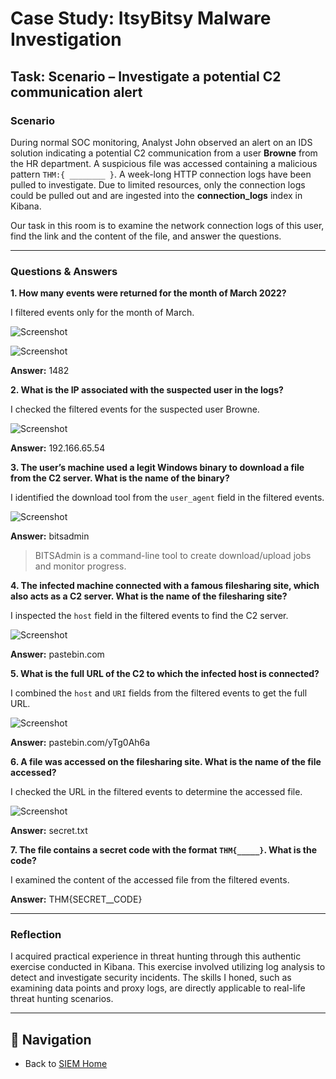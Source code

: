 # Case Study: ItsyBitsy Malware Investigation

## Task: Scenario – Investigate a potential C2 communication alert

### Scenario
During normal SOC monitoring, Analyst John observed an alert on an IDS solution indicating a potential C2 communication from a user **Browne** from the HR department. A suspicious file was accessed containing a malicious pattern `THM:{ ________ }`. A week-long HTTP connection logs have been pulled to investigate. Due to limited resources, only the connection logs could be pulled out and are ingested into the **connection_logs** index in Kibana.

Our task in this room is to examine the network connection logs of this user, find the link and the content of the file, and answer the questions.

---

### Questions & Answers

**1. How many events were returned for the month of March 2022?**  

  I filtered events only for the month of March.  
  
  ![Screenshot](screenshots/itsyBitsy-Q1.png)  
  
  ![Screenshot](screenshots/itsyBitsy-Q1-1.png)  
  
  **Answer:** 1482

**2. What is the IP associated with the suspected user in the logs?**  

  I checked the filtered events for the suspected user Browne.  
  
  ![Screenshot](screenshots/itsyBitsy-Q2.png)  
  
  **Answer:** 192.166.65.54  

**3. The user’s machine used a legit Windows binary to download a file from the C2 server. What is the name of the binary?**  

  I identified the download tool from the `user_agent` field in the filtered events.  
  
  ![Screenshot](screenshots/itsyBitsy-Q3.png)  
  
  **Answer:** bitsadmin  

> BITSAdmin is a command-line tool to create download/upload jobs and monitor progress.

**4. The infected machine connected with a famous filesharing site, which also acts as a C2 server. What is the name of the filesharing site?**  

  I inspected the `host` field in the filtered events to find the C2 server.  
  
  ![Screenshot](screenshots/itsyBitsy-Q4.png)  
  
  **Answer:** pastebin.com

**5. What is the full URL of the C2 to which the infected host is connected?**  

  I combined the `host` and `URI` fields from the filtered events to get the full URL.  
  
  ![Screenshot](screenshots/itsyBitsy-Q5.png)  
  
  **Answer:** pastebin.com/yTg0Ah6a

**6. A file was accessed on the filesharing site. What is the name of the file accessed?**  

  I checked the URL in the filtered events to determine the accessed file.  
  
  ![Screenshot](screenshots/itsyBitsy-Q6.png)  
  
  **Answer:** secret.txt

**7. The file contains a secret code with the format `THM{_____}`. What is the code?**  

  I examined the content of the accessed file from the filtered events.  
  
  **Answer:** THM{SECRET__CODE}

---

### Reflection
I acquired practical experience in threat hunting through this authentic exercise conducted in Kibana. This exercise involved utilizing log analysis to detect and investigate security incidents. The skills I honed, such as examining data points and proxy logs, are directly applicable to real-life threat hunting scenarios.

---

## 🔗 Navigation
- Back to [SIEM Home](../01-SIEM/README.md)
